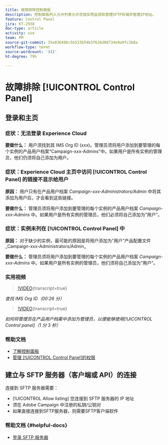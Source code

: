```yaml
---
title: 故障排除控制面板
description: 控制面板列入允许列表允许您按实例监视和管理SFTP存储并管理IP地址。
feature: Control Panel
jira: KT-2938
doc-type: article
activity: use
team: PM
source-git-commit: 35e036486c5b533b54b3f626d88734e9a9fc3b8a
workflow-type: tm+mt
source-wordcount: '311'
ht-degree: 79%

---
```



# 故障排除 [!UICONTROL Control Panel]

## 登录和主页

### 症状：无法登录 Experience Cloud

**要做什么：**
用户须找到其 IMS Org ID (xxx)。管理员须将用户添加到要管理的每个实例的产品用户档案“Campaign-xxx-Admins”中。如果用户是所有实例的管理员，他们仍须将自己添加为用户。

### 症状：Experience Cloud 主页中访问 [!UICONTROL Control Panel] 的链接不显示给用户

**原因：**
用户只有在产品用户档案 _Campaign-xxx-Administrators/Admin_ 中将其添加为用户后，才会看到这些链接。

**要做什么：**
管理员须将用户添加到要管理的每个实例的产品用户档案 _Campaign-xxx-Admins_ 中。如果用户是所有实例的管理员，他们必须将自己添加为“用户”。

### 症状：实例未列在 [!UICONTROL Control Panel] 中

**原因：**
对于缺少的实例，最可能的原因是将用户添加为“用户”产品配置文件_Campaign-xxx-Administrators/Admin_

**要做什么：**
管理员须将用户添加到要管理的每个实例的产品用户档案 _Campaign-xxx-Admins_ 中。如果用户是所有实例的管理员，他们须将自己添加为“用户”。

### 实用视频

>[!VIDEO](https://video.tv.adobe.com/v/27183?quality=12&learn=on){transcript=true}

*查找 IMS Org ID（00:26 分）*

>[!VIDEO](https://video.tv.adobe.com/v/27147?quality=12&learn=on){transcript=true}

*如何将管理员在产品用户档案中添加为管理员，以便能够使用[!UICONTROL Control panel]（1 分 3 秒）*

### 帮助文档

* [了解控制面板](https://experienceleague.adobe.com/docs/control-panel/using/control-panel-home.html?lang=zh-Hans)
* [管理 [!UICONTROL Control Panel]的权限](https://experienceleague.adobe.com/docs/control-panel/using/control-panel-home.html?lang=zh-Hans)

## 建立与 SFTP 服务器（客户端或 API）的连接

连接到 SFTP 服务器需要：

* [!UICONTROL Allow listing] 您连接到 SFTP 服务器的 IP 地址
* 须在 Adobe Campaign 中注册的私钥/公钥对
* 如果直接连接到SFTP服务器，则需要SFTP客户端软件

### 帮助文档 {#helpful-docs}

* [登录 SFTP 服务器](https://experienceleague.adobe.com/docs/control-panel/using/control-panel-home.html?lang=zh-Hans)

